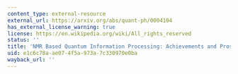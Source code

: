 ```yaml
---
content_type: external-resource
external_url: https://arxiv.org/abs/quant-ph/0004104
has_external_license_warning: true
license: https://en.wikipedia.org/wiki/All_rights_reserved
status: ''
title: 'NMR Based Quantum Information Processing: Achievements and Prospects'
uid: e1c6c78a-ae07-4f5a-973a-7c330970e0ba
wayback_url: ''
---
```

